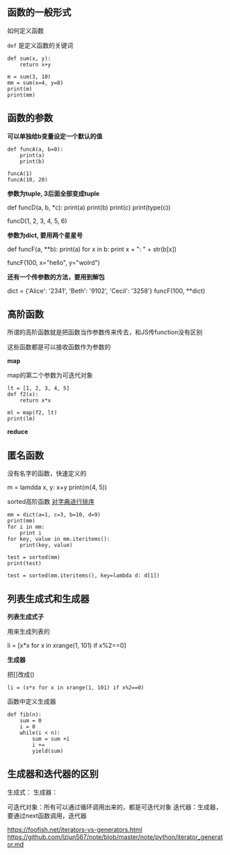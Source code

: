 ## 函数的一般形式

如何定义函数

`def` 是定义函数的关键词

```
def sum(x, y):
    return x+y

m = sum(3, 10)
mm = sum(x=4, y=8)
print(m)
print(mm)
```


## 函数的参数

**可以单独给b变量设定一个默认的值**

```
def funcA(a, b=0):
    print(a)
    print(b)

funcA(1)
funcA(10, 20)
```

**参数为tuple, 3后面全部变成tuple**

def funcD(a, b, *c):
    print(a)
    print(b)
    print(c)
    print(type(c))

funcD(1, 2, 3, 4, 5, 6)

**参数为dict, 要用两个星星号**

def funcF(a, **b):
    print(a)
    for x in b:
        print x + ": " + str(b[x])

funcF(100, x="hello", y="wolrd")


**还有一个传参数的方法，要用到解包**

dict = {'Alice': '2341', 'Beth': '9102', 'Cecil': '3258'}
funcF(100, **dict) 



## 高阶函数

所谓的高阶函数就是把函数当作参数传来传去，和JS传function没有区别

这些函数都是可以接收函数作为参数的

**map**

map的第二个参数为可迭代对象

```
lt = [1, 2, 3, 4, 5]
def f2(x):
    return x*x

ml = map(f2, lt)
print(lm)
```

**reduce**



## 匿名函数

没有名字的函数，快速定义的

m = lamdda x, y: x+y
print(m(4, 5))

sorted高阶函数
[对字典进行排序](https://stackoverflow.com/questions/613183/how-to-sort-a-dictionary-by-value)

```
mm = dict(a=1, c=3, b=10, d=9)
print(mm)
for i in mm:
    print i
for key, value in mm.iteritems():
    print(key, value)

test = sorted(mm)
print(test)

test = sorted(mm.iteritems(), key=lambda d: d[1])
```


## 列表生成式和生成器

**列表生成式子**

用来生成列表的

li = [x*x for x in xrange(1, 101) if x%2==0]



**生成器**

把[]改成()

```
li = (x*x for x in xrange(1, 101) if x%2==0)
```

函数中定义生成器

```
def fib(n):
    sum = 0
    i = 0
    while(i < n):
        sum = sum +i
        i +=    
        yield(sum)

```


## 生成器和迭代器的区别

生成式：
生成器：

可迭代对象：所有可以通过循环调用出来的，都是可迭代对象
迭代器：生成器，要通过next函数调用，迭代器


https://foofish.net/iterators-vs-generators.html
https://github.com/lzjun567/note/blob/master/note/python/iterator_generator.md
